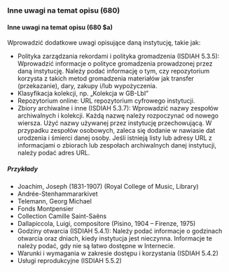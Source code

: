 ### Inne uwagi na temat opisu (680)

#### Inne uwagi na temat opisu (680 $a)
Wprowadzić dodatkowe uwagi opisujące daną instytucję, takie jak:

- Polityka zarządzania rekordami i polityka gromadzenia (ISDIAH 5.3.5): Wprowadzić informacje o polityce gromadzenia prowadzonej przez daną instytucję. Należy podać informację o tym, czy repozytorium korzysta z takich metod gromadzenia materiałów jak transfer (przekazanie), dary, zakupy i/lub wypożyczenia.
- Klasyfikacja kolekcji, np. „Kolekcja w GB-Lbl”
- Repozytorium online: URL repozytorium cyfrowego instytucji.  
- Zbiory archiwalne i inne (ISDIAH 5.3.7): Wprowadzić nazwy zespołów archiwalnych i kolekcji. Każdą nazwę należy rozpoczynać od nowego wiersza. Użyć nazwy używanej przez instytucję przechowującą. W przypadku zespołów osobowych, zaleca się dodanie w nawiasie dat urodzenia i śmierci danej osoby. Jeśli istnieją listy lub adresy URL z informacjami o zbiorach lub zespołach archiwalnych danej instytucji, należy podać adres URL.  

##### Przykłady  
- Joachim, Joseph (1831-1907) (Royal College of Music, Library)  
- Andrée-Stenhammararkivet  
- Telemann, Georg Michael  
- Fonds Montpensier  
- Collection Camille Saint-Saëns  
- Dallapiccola, Luigi, compositore (Pisino, 1904 – Firenze, 1975)
- Godziny otwarcia (ISDIAH 5.4.1): Należy podać informacje o godzinach otwarcia oraz dniach, kiedy instytucja jest nieczynna. Informacje te należy podać, gdy nie są łatwo dostępne w Internecie.  
- Warunki i wymagania w zakresie dostępu i korzystania (ISDIAH 5.4.2)
- Usługi reprodukcyjne (ISDIAH 5.5.2)
